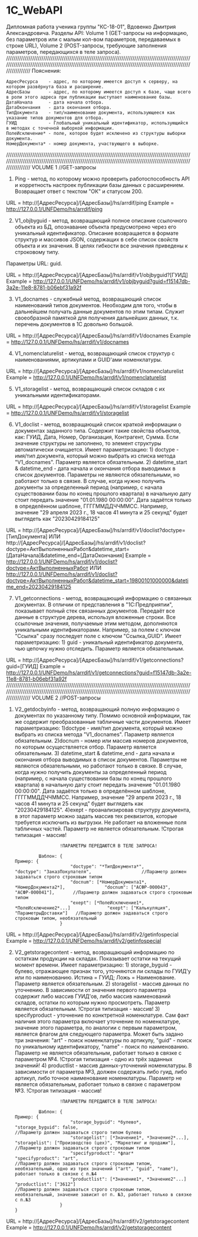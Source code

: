 # 1C_WebAPI
Дипломная работа ученика группы "КС-18-01", Вдовенко Дмитрия Александровича.
Разделы API: Volume 1 (GET-запросы на информацию, без параметров или с малым кол-вом параметров, передаваемых в строке URL), Volume 2 (POST-запросы, требующие заполнения параметров, передающихся в теле запроса).
///////////////////////////////////////////////////////////////////////////////////////////////////////////////////////////////////////////////////////////////////////////////////////////////////////////////////
Пояснения:
	
	АдресРесурса 	- адрес, по которому имеется доступ к серверу, на котором развёрнута база и расширение.
	АдресБазы 		- адрес, по которому имеется доступ к базе, чаще всего в роли этого адреса при публикации выступает наименование базы.
	ДатаНачала 		- дата начала отбора.
	ДатаОкончания 	- дата окончания отбора.
	ТипДокумента	- тип/наименование документа, использующееся как указание типов документов для отбора.
	ГУИД 			- Глобальный уникальный идентификатор, использующийся в методах с точечной выборкой информации.
	ПолеИсключение* - поле, которое будет исключено из структуры выборки документа.
	НомерДокумента* - номер документа, участвующего в выборке.
///////////////////////////////////////////////////////////////////////////////////////////////////////////////////////////////////////////////////////////////////////////////////////////////////////////////////
VOLUME 1 //GET-запросы

1. Ping - метод, по которому можно проверить работоспособность API и корретность настроек публикации базы данных с расширением. Возвращает ответ с текстом "ОК" и статусом 200.

URL 	= http://[АдресРесурса]/[АдресБазы]/hs/arrdif/ping
Example	= http://127.0.0.1/UNFDemo/hs/arrdif/ping

2. V1_objbyguid - метод, возвращающий полное описание ссылочного объекта из БД, опознавание объекта предусмотрено через его уникальный идентификатор.
Описание возвращается в формате структур и массивов JSON, содержащих в себе список свойств объекта и их значения. В целях гибкости все значения приведены к строковому типу.
	
Параметры URL: guid.

URL		= http://[АдресРесурса]/[АдресБазы]/hs/arrdif/v1/objbyguid?[ГУИД]
Example = http://127.0.0.1/UNFDemo/hs/arrdif/v1/objbyguid?guid=f15147db-3a2e-11e8-8781-b06ebf31a92f

3. V1_docnames - служебный метод, возвращающий список наименований типов документов. Необходим для того, чтобы в дальнейшем получать данные документов по этим типам.
Служит своеобразной памяткой для получения дальнейших данных, т.к. перечень документов в 1С довольно большой.

URL		= http://[АдресРесурса]/[АдресБазы]/hs/arrdif/v1/docnames
Example = http://127.0.0.1/UNFDemo/hs/arrdif/v1/docnames

4. V1_nomenclaturelist - метод, возвращающий список структур с наименованиями, артикулами и GUID'ами номенклатуры.

URL 	= http://[АдресРесурса]/[АдресБазы]/hs/arrdif/v1/nomenclaturelist
Example = http://127.0.0.1/UNFDemo/hs/arrdif/v1/nomenclaturelist

5. V1_storagelist - метод, возвращающий список складов с их уникальными идентификаторами.

URL 	= http://[АдресРесурса]/[АдресБазы]/hs/arrdif/v1/storagelist
Example = http://127.0.0.1/UNFDemo/hs/arrdif/v1/storagelist

6. V1_doclist - метод, возвращающий список краткой информации о документах заданного типа.
Содержит такие свойства объектов, как: ГУИД, Дата, Номер, Организация, Контрагент, Сумма. Если значение структуры не заполнено, то элемент структуры автоматически очищается.
Имеет параметризацию: 	1) doctype - имя/тип документа, который можно выбрать из списка метода "V1_docnames". Параметр является обязательным.
						2) datetime_start & datetime_end - дата начала и окончания отбора выводимых в список документов. Параметры не являются обязательными, но работают только в связке. 
						В случае, когда нужно получить документы за определенный период (например, с начала существовании базы по конец прошлого квартала) в начальную дату стоит передать значение "01.01.1980 00:00:00".
						Дата задаётся только в определённом шаблоне, ГГГГММДДЧЧММСС. Например, значение "29 апреля 2023 г., 18 часов 41 минута и 25 секунд" будет выглядеть как "20230429184125"

URL		= http://[АдресРесурса]/[АдресБазы]/hs/arrdif/v1/doclist?doctype=[ТипДокумента] ИЛИ http://[АдресРесурса]/[АдресБазы]/hs/arrdif/v1/doclist?doctype=АктВыполненныхРабот&datetime_start=[ДатаНачала]&datetime_end=[ДатаОкончания] 
Example = http://127.0.0.1/UNFDemo/hs/arrdif/v1/doclist?doctype=АктВыполненныхРабот ИЛИ http://127.0.0.1/UNFDemo/hs/arrdif/v1/doclist?doctype=АктВыполненныхРабот&datetime_start=19800101000000&datetime_end=20230429184125 

7. V1_getconnections - метод, возвращающий информацию о связанных документах. В отличии от представления в "1С:Предприятии", показывает полный стек связанных документов.
Передаёт все данные в структуре дерева, используя вложенные строки. Все ссылочные значения, получаемые этим методом, дополняются уникальными идентификаторами. Например, за полем с ключом "Ссылка" сразу последует поле с ключом "Ссылка_GUID".
Имеет параметризацию:	1) guid - уникальный идентификатор документа, чью цепочку нужно отследить. Параметр является обязательным.

URL 	= http://[АдресРесурса]/[АдресБазы]/hs/arrdif/v1/getconnections?guid=[ГУИД]
Example = http://127.0.0.1/UNFDemo/hs/arrdif/v1/getconnections?guid=f15147db-3a2e-11e8-8781-b06ebf31a92f
///////////////////////////////////////////////////////////////////////////////////////////////////////////////////////////////////////////////////////////////////////////////////////////////////////////////////
VOLUME 2 //POST-запросы

1. V2_getdocbyinfo - метод, возвращающий полную информацию о документах по указанному типу. Помимо основной информации, так же содержит преобразованные табличные части документов.
Имеет параметризацию: 	1)doctype - имя/тип документа, который можно выбрать из списка метода "V1_docnames". Параметр является обязательным.
						2)docnum - номер или массив номеров документов, по которым осуществляется отбор. Параметр является обязательным.
						3) datetime_start & datetime_end - дата начала и окончания отбора выводимых в список документов. Параметры не являются обязательными, но работают только в связке. 
						В случае, когда нужно получить документы за определенный период (например, с начала существовании базы по конец прошлого квартала) в начальную дату стоит передать значение "01.01.1980 00:00:00".
						Дата задаётся только в определённом шаблоне, ГГГГММДДЧЧММСС. Например, значение "29 апреля 2023 г., 18 часов 41 минута и 25 секунд" будет выглядеть как "20230429184125".
						4)exept - проанализировав структуру документа, в этот параметр можно задать массив тех реквизитов, которые требуется исключить из выгрузки. Не работает на вложенные поля табличных частей. Параметр не является обязательным. !Строгая типизация - массив!
						
						!ПАРАМЕТРЫ ПЕРЕДАЮТСЯ В ТЕЛЕ ЗАПРОСА!
						
				Шаблон:	{														Пример:	{	
							"doctype": "*ТипДокумента*",									"doctype": "ЗаказПокупателя",					//Параметр должен задаваться строго строковым типом
							"docnum": [*НомерДокумента1*, *НомерДокумента2*],				"docnum": ["АСФР-000043", "АСФР-000041"],		//Параметр должен задаваться строго строковым типом
							"exept": [*ПолеИсключение1*, *ПолеИсключение2*...] 				"exept": ["Калькуляция", "ПараметрыДоставки"]	//Параметр должен задаваться строго строковым типом, необязательный
						}	
						
URL		= http://[АдресРесурса]/[АдресБазы]/hs/arrdif/v2/getinfospecial
Example = http://127.0.0.1/UNFDemo/hs/arrdif/v2/getinfospecial

2. V2_getstoragecontent - метод, возвращающий информацию по остаткам продукции на складах.
Показывает остатки на текущий момент времени.
Имеет параметризацию: 	1) storage_byguid - булево, отражающее признак того, уточняются ли склады по ГУИД'у или по наименованию. Истина = ГУИД; Ложь = Наименование. Параметр является обязательным.
						2) storagelist - массив данных по уточнению. В зависимости от значения первого параметра содержит либо массив ГУИД'ов, либо массив наименований складов, остатки по которым нужно просмотреть. Параметр является обязательным. !Строгая типизация - массив!
						3) specifyproduct - уточнение по конктретной номенклатуре. Сам факт наличия этого параметра включает уточнение по номенклатуре, значение этого параметра, по аналогии с первым параметром, является флагом для следующего параметра. 
						Может быть задано три значения: "art" - поиск номенклатуры по артикулу, "guid" - поиск по уникальному идентификатору, "name" - поиск по наименованию. Параметр не является обязательным, работает только в связке с параметром №4. !Строгая типизация - одно из трёх заданных значений!
						4) productlist - массив данных-уточнений номенклатуры. В зависимости от параметра №3, должен содержать либо гуид, либо артикул, либо точное наименование номенклатуры. Параметр не является обязательным, работает только в связке с параметром №3. !Строгая типизация - массив!
						
						!ПАРАМЕТРЫ ПЕРЕДАЮТСЯ В ТЕЛЕ ЗАПРОСА!
						
				Шаблон:	{															Пример:	{	
							"storage_byguid": *булево*,											"storage_byguid": false,											//Параметр должен задаваться строго типом булево
 							"storagelist": [*Значение1*, *Значение2*...],						"storagelist": ["Производство (цех)", "Маркетинг и продажи"],		//Параметр должен задаваться строго строковым типом
							"specifyproduct": *флаг* 											"specifyproduct": "art",											//Параметр должен задаваться строго строковым типом, необязательный, одно из трех значений ("art", "guid", "name"), работает только в связке с п.№4
							"productlist": [*Значение1*, *Значение2"...]						"productlist": ["3612"]												//Параметр должен задаваться строго строковым типом, необязательный, значение зависит от п. №3, работает только в связке с п.№3
						}																	}
						
URL 	= http://[АдресРесурса]/[АдресБазы]/hs/arrdif/v2/getstoragecontent
Example = http://127.0.0.1/UNFDemo/hs/arrdif/v2/getstoragecontent
